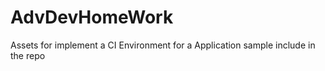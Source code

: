 # AdvDevHomeWork

Assets for implement a CI Environment for a Application sample include in the repo
